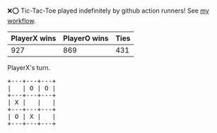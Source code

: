 :x::o: Tic-Tac-Toe played indefinitely by github action runners! See [my workflow](.github/workflows/play.yaml).

|PlayerX wins|PlayerO wins|Ties|
|-|-|-|
|927|869|431|

PlayerX's turn.

<pre>
+---+---+---+
|   | O | O |
+---+---+---+
| X |   |   |
+---+---+---+
| O | X |   |
+---+---+---+
</pre>